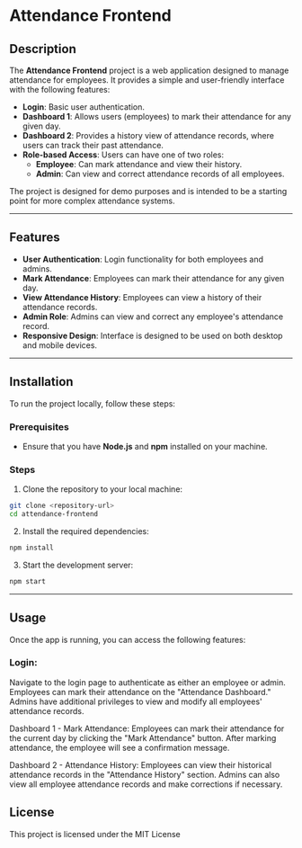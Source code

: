 # Attendance Frontend

## Description

The **Attendance Frontend** project is a web application designed to manage attendance for employees. It provides a simple and user-friendly interface with the following features:

- **Login**: Basic user authentication.
- **Dashboard 1**: Allows users (employees) to mark their attendance for any given day.
- **Dashboard 2**: Provides a history view of attendance records, where users can track their past attendance.
- **Role-based Access**: Users can have one of two roles:
  - **Employee**: Can mark attendance and view their history.
  - **Admin**: Can view and correct attendance records of all employees.

The project is designed for demo purposes and is intended to be a starting point for more complex attendance systems.

---

## Features

- **User Authentication**: Login functionality for both employees and admins.
- **Mark Attendance**: Employees can mark their attendance for any given day.
- **View Attendance History**: Employees can view a history of their attendance records.
- **Admin Role**: Admins can view and correct any employee's attendance record.
- **Responsive Design**: Interface is designed to be used on both desktop and mobile devices.

---

## Installation

To run the project locally, follow these steps:

### Prerequisites

- Ensure that you have **Node.js** and **npm** installed on your machine.

### Steps

1. Clone the repository to your local machine:

  ```bash
  git clone <repository-url>
  cd attendance-frontend
  ```

2. Install the required dependencies:

  ```bash
  npm install
  ```

3. Start the development server:

  ```bash
  npm start
  ```

---

## Usage

Once the app is running, you can access the following features:

### Login:
  Navigate to the login page to authenticate as either an employee or admin.
  Employees can mark their attendance on the "Attendance Dashboard."
  Admins have additional privileges to view and modify all employees' attendance records.

  Dashboard 1 - Mark Attendance:
  Employees can mark their attendance for the current day by clicking the "Mark Attendance" button. After marking attendance, the employee will see a confirmation message.

  Dashboard 2 - Attendance History:
  Employees can view their historical attendance records in the "Attendance History" section.
  Admins can also view all employee attendance records and make corrections if necessary.


## License

  This project is licensed under the MIT License